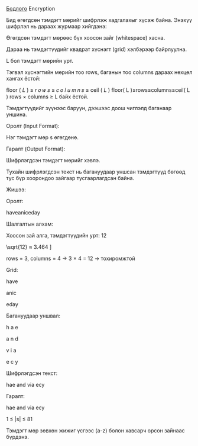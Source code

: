 [Бодлого](https://www.hackerrank.com/challenges/encryption/problem?isFullScreen=true) Encryption

Бид өгөгдсөн тэмдэгт мөрийг шифрлэж хадгалахыг хүсэж байна. Энэхүү шифрлэл нь дараах журмаар хийгдэнэ:

Өгөгдсөн тэмдэгт мөрөөс бүх хоосон зайг (whitespace) хасна.

Дараа нь тэмдэгтүүдийг квадрат хүснэгт (grid) хэлбэрээр байрлуулна.

L бол тэмдэгт мөрийн урт.

Тэгвэл хүснэгтийн мөрийн тоо rows, баганын тоо columns дараах нөхцөл хангах ёстой:

floor
(
𝐿
)
≤
𝑟
𝑜
𝑤
𝑠
≤
𝑐
𝑜
𝑙
𝑢
𝑚
𝑛
𝑠
≤
ceil
(
𝐿
)
floor( 
L
​
 )≤rows≤columns≤ceil( 
L
​
 )
rows × columns ≥ L байх ёстой.

Тэмдэгтүүдийг зүүнээс баруун, дээшээс доош чиглэлд баганаар уншина.

Оролт (Input Format):

Нэг тэмдэгт мөр s өгөгдөнө.

Гаралт (Output Format):

Шифрлэгдсэн тэмдэгт мөрийг хэвлэ.

Тухайн шифрлэгдсэн текст нь багануудаар уншсан тэмдэгтүүд бөгөөд тус бүр хоорондоо зайгаар тусгаарлагдсан байна.

Жишээ:

Оролт:

haveaniceday

Шалгалтын алхам:

Хоосон зай алга, тэмдэгтүүдийн урт: 12

\sqrt{12} ≈ 3.464
]

rows = 3, columns = 4 → 3 × 4 = 12 → тохиромжтой

Grid:

have

anic

eday

Багануудаар уншвал:

h a e

a n d

v i a

e c y

Шифрлэгдсэн текст:

hae and via ecy

Гаралт:

hae and via ecy


1 ≤ |s| ≤ 81

Тэмдэгт мөр зөвхөн жижиг үсгээс (a-z) болон хавсарч орсон зайнаас бүрдэнэ.
